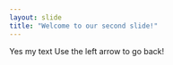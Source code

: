 ```yaml
---
layout: slide
title: "Welcome to our second slide!"
---
```

Yes my text
Use the left arrow to go back!
